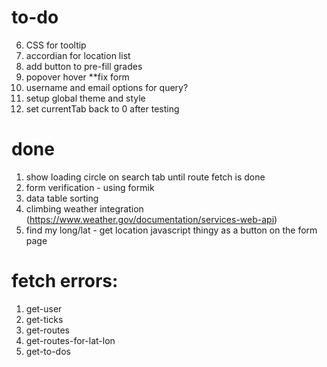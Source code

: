 # to-do
6. CSS for tooltip
5. accordian for location list
3. add button to pre-fill grades
1. popover hover **fix form
1. username and email options for query?
2. setup global theme and style
5. set currentTab back to 0 after testing

# done
1. show loading circle on search tab until route fetch is done
3. form verification - using formik
3. data table sorting
4. climbing weather integration (https://www.weather.gov/documentation/services-web-api)
2. find my long/lat - get location javascript thingy as a button on the form page

# fetch errors:
1. get-user
2. get-ticks
3. get-routes
4. get-routes-for-lat-lon
5. get-to-dos

